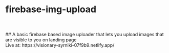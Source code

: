# firebase-img-upload
<br/>
<br/>
## A basic firebase based image uploader that lets you upload images that are visible to you on landing page <br/>
Live at: https://visionary-syrniki-07f9b9.netlify.app/
